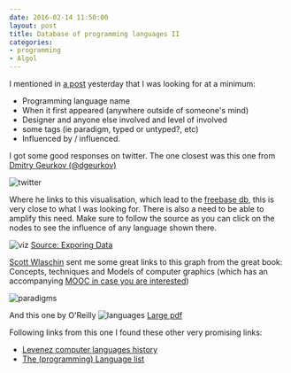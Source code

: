 ```yaml
---
date: 2016-02-14 11:50:00
layout: post
title: Database of programming languages II
categories:
- programming
- Algol
---
```

I mentioned in [a post](http://www.roundcrisis.com/2016/02/13/Database-programming/) yesterday that I was looking for at a minimum:

- Programming language name
- When it first appeared (anywhere outside of someone's mind)
- Designer and anyone else involved and level of involved
- some tags (ie paradigm, typed or untyped?, etc)
- Influenced by / influenced.

I got some good responses on twitter. The one closest was this one from [Dmitry Geurkov (@dgeurkov)](https://twitter.com/dgeurkov/status/698668794328322050)

![twitter](http://roundcrisis.com/images/2016-pl-db.jpg)

Where he links to this visualisation, which lead to the [freebase db](http://www.freebase.com/computer/programming_language), this is very close to what I was looking for. There is also a need to be able to amplify this need.
Make sure to follow the source as you can click on the nodes to see the influence of any language shown there.

![viz](http://roundcrisis.com/images/2016-pl-viz.jpg)
[Source: Exporing Data](http://exploringdata.github.io/vis/programming-languages-influence-network/)


[Scott Wlaschin](http://scottwlaschin.com/) sent me some great links to this graph from the great book: Concepts, techniques and Models of computer graphics (which has an accompanying [MOOC in case you are interested](https://courses.edx.org/courses/course-v1:LouvainX+Louv1.1x+3T2015/29e6c993b0e84e2aace97846677d0d48/))

![paradigms](https://www.info.ucl.ac.be/~pvr/paradigmsDIAGRAMeng108.jpg)

And this one by O'Reilly
![languages](http://www.digibarn.com/collections/posters/tongues/ComputerLanguagesChart.png)
[Large pdf](http://cdn.oreillystatic.com/news/graphics/prog_lang_poster.pdf)

Following links from this one I found these other very promising links:

- [Levenez computer languages history](http://www.levenez.com/lang/)
- [The (programming) Language list](http://people.ku.edu/~nkinners/LangList/Extras/langlist.htm)
